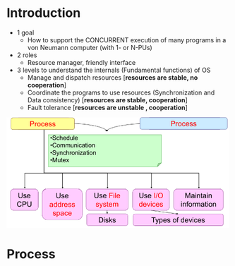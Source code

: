 # Introduction

- 1 goal
  - How to support the CONCURRENT execution of many programs in a von Neumann computer (with 1- or N-PUs)
- 2 roles
  - Resource manager, friendly interface
- 3 levels to understand the internals (Fundamental functions) of OS
  - Manage and dispatch resources [**resources are stable, no cooperation**]
  - Coordinate the programs to use resources (Synchronization and Data consistency) [**resources are stable, cooperation**]
  - Fault tolerance [**resources are unstable , cooperation**]

![image-20230211171705382](操作系统期末复习.assets/image-20230211171705382.png)

# Process

